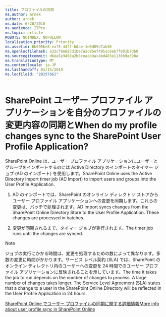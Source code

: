 ```yaml
---
title: プロファイルの同期
ms.author: arnek
author: arnek
ms.date: 6/20/2018
ms.audience: ITPro
ms.topic: article
ROBOTS: NOINDEX, NOFOLLOW
localization_priority: Priority
ms.assetid: 6b695be8-eaf5-44ff-b0ae-1e0d89e7ab36
ms.openlocfilehash: a32cf9e623d1be7a2c85ef4951c6eb7f001b7db0
ms.sourcegitcommit: d6ea5e9458a2b8ceaab3ac4bd483e1130b9a398a
ms.translationtype: MT
ms.contentlocale: ja-JP
ms.lasthandoff: 01/15/2019
ms.locfileid: "28297662"
---
```

# <a name="when-do-my-profile-changes-sync-to-the-sharepoint-user-profile-application"></a><span data-ttu-id="ace53-102">SharePoint ユーザー プロファイル アプリケーションを自分のプロファイルの変更内容の同期と</span><span class="sxs-lookup"><span data-stu-id="ace53-102">When do my profile changes sync to the SharePoint User Profile Application?</span></span>

<span data-ttu-id="ace53-103">SharePoint Online は、ユーザー プロファイル アプリケーションにユーザーとグループをインポートするのには Active Directory のインポートのタイマー ジョブ (AD のインポート) を使用します。</span><span class="sxs-lookup"><span data-stu-id="ace53-103">SharePoint Online uses the Active Directory Import timer job (AD Import) to import users and groups into the User Profile Application.</span></span> 
  
1. <span data-ttu-id="ace53-p101">AD のインポートでは、SharePoint のオンライン ディレクトリ ストアからユーザー プロファイル アプリケーションへの変更を同期します。これらの変更は、バッチで処理されます。</span><span class="sxs-lookup"><span data-stu-id="ace53-p101">AD Import syncs changes from the SharePoint Online Directory Store to the User Profile Application. These changes are processed in batches.</span></span>
    
2. <span data-ttu-id="ace53-106">変更が同期されるまで、タイマー ジョブが実行されます。</span><span class="sxs-lookup"><span data-stu-id="ace53-106">The timer job runs until the changes are synced.</span></span>
    
> [!NOTE]
> <span data-ttu-id="ace53-p102">ジョブの実行にかかる時間は、変更を処理するための数によって異なります。多数の変更に時間がかかります。サービス レベル契約 (SLA) では、SharePoint のオンライン ディレクトリ内のユーザーへの変更を 24 時間でのユーザー プロファイル アプリケーションに反映されることを示しています。</span><span class="sxs-lookup"><span data-stu-id="ace53-p102">The time it takes the job to run depends on the number of changes to process. A large number of changes takes longer. The Service Level Agreement (SLA) states that a change to a user in the SharePoint Online Directory will be reflected in the User Profile Application in 24 hours.</span></span> 
  
[<span data-ttu-id="ace53-110">SharePoint Online でユーザー プロファイルの同期に関する詳細情報</span><span class="sxs-lookup"><span data-stu-id="ace53-110">More info about user profile sync in SharePoint Online</span></span>](https://go.microsoft.com/fwlink/?linkid=875671)
  

